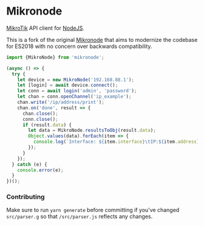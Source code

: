 # Mikronode

[MikroTik](https://mikrotik.com/) API client for [NodeJS](http://nodejs.org).

This is a fork of the original [Mikronode](https://github.com/Trakkasure/mikronode)
that aims to modernize the codebase for ES2018 with no concern over backwards
compatibility.

```js 
import {MikroNode} from 'mikronode';

(async () => {
  try {
    let device = new MikroNode('192.168.88.1');
    let [login] = await device.connect();
    let conn = await login('admin', 'password');
    let chan = conn.openChannel('ip_example');
    chan.write('/ip/address/print');
    chan.on('done', result => {
      chan.close();
      conn.close();
      if (result.data) {
        let data = MikroNode.resultsToObj(result.data);
        Object.values(data).forEach(item => {
          console.log(`Interface: ${item.interface}\tIP:${item.address}`);
        });
      }
    });
  } catch (e) {
    console.error(e);
  }
})();
```

### Contributing
Make sure to run `yarn generate` before committing if you've changed `src/parser.g` so that `/src/parser.js` reflects any changes.
